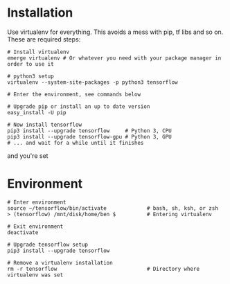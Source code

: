 # Installation
Use virtualenv for everything. This avoids a mess with pip, tf libs and so on. These are required steps:
```
# Install virtualenv
emerge virtualenv # Or whatever you need with your package manager in order to use it

# python3 setup
virtualenv --system-site-packages -p python3 tensorflow

# Enter the environment, see commands below

# Upgrade pip or install an up to date version
easy_install -U pip

# Now install tensorflow
pip3 install --upgrade tensorflow     # Python 3, CPU
pip3 install --upgrade tensorflow-gpu # Python 3, GPU
# ... and wait for a while until it finishes

```
and you're set

# Environment
```
# Enter environment
source ~/tensorflow/bin/activate             # bash, sh, ksh, or zsh
> (tensorflow) /mnt/disk/home/ben $          # Entering virtualenv

# Exit environment
deactivate

# Upgrade tensorflow setup
pip3 install --upgrade tensorflow

# Remove a virtualenv installation
rm -r tensorflow                             # Directory where virtualenv was set

```
